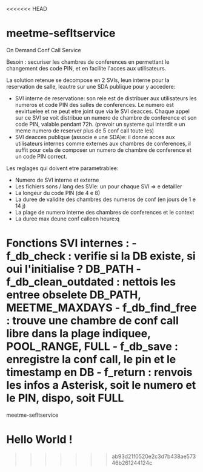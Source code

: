 <<<<<<< HEAD
# meetme-sefltservice


On Demand Conf Call Service



Besoin : securiser les chambres de conferences en permettant le changement des code PIN, et en facilite l'acces aux utilisateurs.

La solution retenue se decompose en 2 SVIs, leun interne pour la reservation de salle, leautre sur une SDA publique pour y accedere:
-    SVI interne de reservatione: son rele est de distribuer aux utilisateurs les numeros et code PIN des salles de conferences. Le numero est eevirtuelee et ne peut etre joint que via le SVI deacces. Chaque appel sur ce SVI se voit distribue un numero de chambre de conference et son code PIN, valable pendant 72h. (prevoir un systeme qui interdit e un meme numero de reserver plus de 5 conf call toute les)
-    SVI deacces publique (associe e une SDA)e: il donne acces aux utilisateurs internes comme externes aux chambres de conferences, il suffit pour cela de composer un numero de chambre de conference et un code PIN correct.

Les reglages qui doivent etre parametrablee:
-    Numero de SVI interne et externe
-    Les fichiers sons / lang des SVIe: un pour chaque SVI => e detailler
-    La longeur du code PIN (de 4 e 8)
-    La duree de validite des chambres des numeros de conf (en jours de 1 e 14 j)
-    La plage de numero interne des chambres de conferences et le context
-    La duree max deune conf calleen heure:q



Fonctions SVI internes :
	- f_db_check : verifie si la DB existe, si oui l'initialise ? DB_PATH
	- f_db_clean_outdated : nettois les entree obselete DB_PATH, MEETME_MAXDAYS
	- f_db_find_free : trouve une chambre de conf call libre dans la plage indiquee, POOL_RANGE, FULL
	- f_db_save : enregistre la conf call, le pin et le timestamp en DB
	- f_return : renvois les infos a Asterisk, soit le numero et le PIN, dispo, soit FULL
=======
meetme-sefltservice
# Hello World ! 
>>>>>>> ab93d21f0520e2c3d7b438ae57346b261244124c
